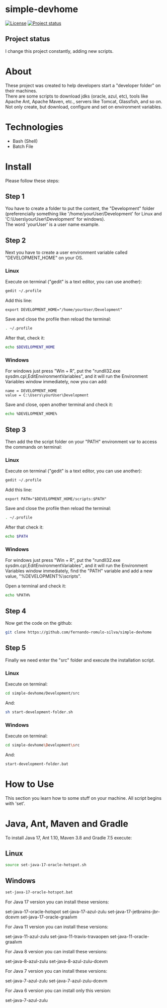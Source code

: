 # simple-devhome

[![License](https://img.shields.io/badge/License-Apache%202.0-blue.svg)](https://opensource.org/licenses/Apache-2.0)
[![Project status](https://img.shields.io/badge/Project%20status-Maintenance-orange.svg)](https://img.shields.io/badge/Project%20status-Maintenance-orange.svg)

## Project status

I change this project constantly, adding new scripts.

# About

These project was created to help developers start a "developer folder" on their machines. <br />
There are some scripts to download jdks (oracle, azul, etc), tools like Apache Ant, Apache Maven, etc., servers like Tomcat, Glassfish, and so on.
Not only create, but download, configure and set on environment variables.

# Technologies

- Bash (Shell)
- Batch File

# Install

Please follow these steps:

## Step 1

You have to create a folder to put the content, the "Development" folder (preferencially something like '/home/yourUser/Development' for Linux and 'C:\Users\yourUser\Development' for windows). <br />
The word 'yourUser' is a user name example. <br />

## Step 2

Next you have to create a user environment variable called "DEVELOPMENT_HOME" on your OS. <br />

### Linux

Execute on terminal ("gedit" is a text editor, you can use another):

```bash
gedit ~/.profile
```

Add this line:

```
export DEVELOPMENT_HOME="/home/yourUser/Development"
```

Save and close the profile then reload the terminal:

```bash
. ~/.profile
```

After that, check it:

```bash
echo $DEVELOPMENT_HOME
```

### Windows

For windows just press "Win + R", put the "rundll32.exe sysdm.cpl,EditEnvironmentVariables", and it will run the Environment Variables window immediately, now you can add:

```
name = DEVELOPMENT_HOME
value = C:\Users\yourUser\Development
```

Save and close, open another terminal and check it:

```bash
echo %DEVELOPMENT_HOME%
```

## Step 3

Then add the the script folder on your "PATH" environment var to access the commands on terminal:

### Linux

Execute on terminal ("gedit" is a text editor, you can use another):

```bash
gedit ~/.profile
```

Add this line:

```
export PATH="$DEVELOPMENT_HOME/scripts:$PATH"
```

Save and close the profile then reload the terminal:

```bash
. ~/.profile
```

After that check it:

```bash
echo $PATH
```
 
### Windows

For windows just press "Win + R", put the "rundll32.exe sysdm.cpl,EditEnvironmentVariables", and it will run the Environment Variables window immediately, find the "PATH" variable and add a new value, "%DEVELOPMENT%\scripts".

Open a terminal and check it:

```bash
echo %PATH%
```

## Step 4

Now get the code on the github: 

```bash
git clone https://github.com/fernando-romulo-silva/simple-devhome
```

## Step 5

Finally we need enter the "src" folder and execute the installation script.

### Linux

Execute on terminal:

```bash
cd simple-devhome/Development/src
```

And: 

```bash
sh start-development-folder.sh
```

### Windows

Execute on terminal:

```bash
cd simple-devhome\Development\src
```

And: 

```bash
start-development-folder.bat
```


# How to Use

This section you learn how to some stuff on your machine.
All script begins with 'set'.

# Java, Ant, Maven and Gradle

To install Java 17, Ant 1.10, Maven 3.8 and Gradle 7.5 execute:

## Linux

```bash
source set-java-17-oracle-hotspot.sh
```

## Windows

```bash
set-java-17-oracle-hotspot.bat
```

For Java 17 version you can install these versions:

set-java-17-oracle-hotspot
set-java-17-azul-zulu
set-java-17-jetbrains-jbr-dcevm
set-java-17-oracle-graalvm


For Java 11 version you can install these versions:

set-java-11-azul-zulu
set-java-11-travis-travaopen
set-java-11-oracle-graalvm


For Java 8 version you can install these versions:

set-java-8-azul-zulu
set-java-8-azul-zulu-dcevm


For Java 7 version you can install these versions:

set-java-7-azul-zulu
set-java-7-azul-zulu-dcevm


For Java 6 version you can install only this version:

set-java-7-azul-zulu


